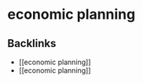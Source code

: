 # economic planning



<a id="org57a9dd9"></a>

## Backlinks

-   [[economic planning]]
-   [[economic planning]]
